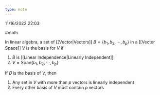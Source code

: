 ```yaml
---
type: note
---
```

11/16/2022 22:03

  #math 

In linear algebra, a set of [[Vector|Vectors]] $B=\{b_1,b_2,\cdots,b_p\}$ in a [[Vector Space]] $V$ is the basis for $V$ if 

1. $B$ is [[Linear Independence|Linearly Independent]] 
2. $V=\text{Span}\{b_1,b_2,\cdots,b_p\}$

If $B$ is the basis of $V$, then 
1. Any set in $V$ with more than $p$ vectors is linearly independent
2. Every other basis of $V$ must contain $p$ vectors